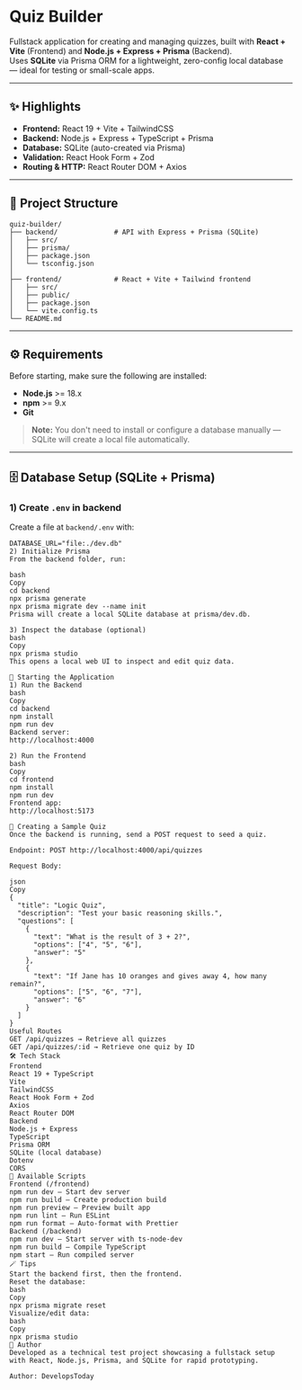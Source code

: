 # Quiz Builder

Fullstack application for creating and managing quizzes, built with **React + Vite** (Frontend) and **Node.js + Express + Prisma** (Backend).  
Uses **SQLite** via Prisma ORM for a lightweight, zero-config local database — ideal for testing or small-scale apps.

---

## ✨ Highlights

- **Frontend:** React 19 + Vite + TailwindCSS
- **Backend:** Node.js + Express + TypeScript + Prisma
- **Database:** SQLite (auto-created via Prisma)
- **Validation:** React Hook Form + Zod
- **Routing & HTTP:** React Router DOM + Axios

---

## 📁 Project Structure

```
quiz-builder/
├── backend/              # API with Express + Prisma (SQLite)
│   ├── src/
│   ├── prisma/
│   ├── package.json
│   └── tsconfig.json
│
├── frontend/             # React + Vite + Tailwind frontend
│   ├── src/
│   ├── public/
│   ├── package.json
│   └── vite.config.ts
└── README.md
```


---

## ⚙️ Requirements

Before starting, make sure the following are installed:

- **Node.js** >= 18.x
- **npm** >= 9.x
- **Git**

> **Note:** You don't need to install or configure a database manually — SQLite will create a local file automatically.

---

## 🗄️ Database Setup (SQLite + Prisma)

### 1) Create `.env` in backend

Create a file at `backend/.env` with:

```env
DATABASE_URL="file:./dev.db"
2) Initialize Prisma
From the backend folder, run:

bash
Copy
cd backend
npx prisma generate
npx prisma migrate dev --name init
Prisma will create a local SQLite database at prisma/dev.db.

3) Inspect the database (optional)
bash
Copy
npx prisma studio
This opens a local web UI to inspect and edit quiz data.

🚀 Starting the Application
1) Run the Backend
bash
Copy
cd backend
npm install
npm run dev
Backend server:
http://localhost:4000

2) Run the Frontend
bash
Copy
cd frontend
npm install
npm run dev
Frontend app:
http://localhost:5173

🧩 Creating a Sample Quiz
Once the backend is running, send a POST request to seed a quiz.

Endpoint: POST http://localhost:4000/api/quizzes

Request Body:

json
Copy
{
  "title": "Logic Quiz",
  "description": "Test your basic reasoning skills.",
  "questions": [
    {
      "text": "What is the result of 3 + 2?",
      "options": ["4", "5", "6"],
      "answer": "5"
    },
    {
      "text": "If Jane has 10 oranges and gives away 4, how many remain?",
      "options": ["5", "6", "7"],
      "answer": "6"
    }
  ]
}
Useful Routes
GET /api/quizzes → Retrieve all quizzes
GET /api/quizzes/:id → Retrieve one quiz by ID
🛠️ Tech Stack
Frontend
React 19 + TypeScript
Vite
TailwindCSS
React Hook Form + Zod
Axios
React Router DOM
Backend
Node.js + Express
TypeScript
Prisma ORM
SQLite (local database)
Dotenv
CORS
📜 Available Scripts
Frontend (/frontend)
npm run dev — Start dev server
npm run build — Create production build
npm run preview — Preview built app
npm run lint — Run ESLint
npm run format — Auto-format with Prettier
Backend (/backend)
npm run dev — Start server with ts-node-dev
npm run build — Compile TypeScript
npm start — Run compiled server
🪄 Tips
Start the backend first, then the frontend.
Reset the database:
bash
Copy
npx prisma migrate reset
Visualize/edit data:
bash
Copy
npx prisma studio
👤 Author
Developed as a technical test project showcasing a fullstack setup with React, Node.js, Prisma, and SQLite for rapid prototyping.

Author: DevelopsToday
